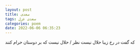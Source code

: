 ```yaml
---
layout: post
title: سعدی
tags: سعدی غزل
categories: poem
date: 2022-06-06 06:35:23
---
```


که گفت در رخ زیبا حلال نیست نظر / حلال نیست که بر دوستان حرام کنند
